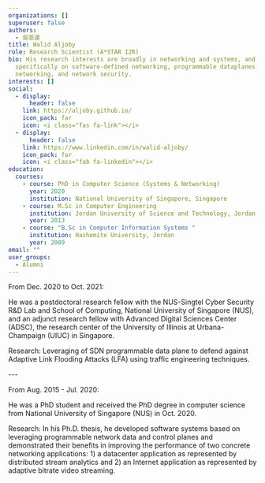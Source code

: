 ```yaml
---
organizations: []
superuser: false
authors:
  - 吳恩達
title: Walid Aljoby
role: Research Scientist (A*STAR I2R)
bio: His research interests are broadly in networking and systems, and more
  specifically on software-defined networking, programmable dataplanes, cloud
  networking, and network security.
interests: []
social:
  - display:
      header: false
    link: https://aljoby.github.io/
    icon_pack: far
    icon: <i class="fas fa-link"></i>
  - display:
      header: false
    link: https://www.linkedin.com/in/walid-aljoby/
    icon_pack: far
    icon: <i class="fab fa-linkedin"></i>
education:
  courses:
    - course: PhD in Computer Science (Systems & Networking)
      year: 2020
      institution: National University of Singapore, Singapore
    - course: M.Sc in Computer Engineering
      institution: Jordan University of Science and Technology, Jordan
      year: 2013
    - course: "B.Sc in Computer Information Systems "
      institution: Hashemite University, Jordan
      year: 2009
email: ""
user_groups:
  - Alumni
---
```

From Dec. 2020 to Oct. 2021:

He was a postdoctoral research fellow with the NUS-Singtel Cyber Security R&D Lab and School of Computing, National University of Singapore (NUS), and an adjunct research fellow with Advanced Digital Sciences Center (ADSC), the research center of the University of Illinois at Urbana-Champaign (UIUC) in Singapore. 

Research: Leveraging of SDN programmable data plane to defend against Adaptive Link Flooding Attacks (LFA) using traffic engineering techniques.

\---

From Aug. 2015 - Jul. 2020:

He was a PhD student and received the PhD degree in computer science from National University of Singapore (NUS) in Oct. 2020. 

Research: In his Ph.D. thesis, he developed software systems based on leveraging programmable network data and control planes and demonstrated their benefits in improving the performance of two concrete networking applications: 1) a datacenter application as represented by distributed stream analytics and 2) an Internet application as represented by adaptive bitrate video streaming.